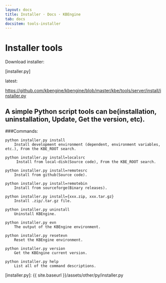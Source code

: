 ```yaml
---
layout: docs
title: Installer · Docs · KBEngine
tab: docs
docsitem: tools-installer
---
```


Installer tools
==============

Download installer: 

[installer.py]



latest:

https://github.com/kbengine/kbengine/blob/master/kbe/tools/server/install/installer.py

A simple Python script tools can be(installation, uninstallation, Update, Get the version, etc).
---------------------------------------------------------------------

###Commands:

	python installer.py install
		Install development environment (dependent, environment variables, etc.), From the KBE_ROOT search.

	python installer.py install=localsrc
		 Install from local-disk(Source code), From the KBE_ROOT search.

	python installer.py install=remotesrc
		Install from github(Source code).

	python installer.py install=remotebin
		Install from sourceforge(Binary releases).

	python installer.py install={xxx.zip, xxx.tar.gz}
		Install .zip/.tar.gz file.

	python installer.py uninstall
		Uninstall KBEngine.

	python installer.py evn
		The output of the KBEngine environment.

	python installer.py resetevn
		Reset the KBEngine environment.

	python installer.py version
		Get the KBEngine current version.

	python installer.py help
		List all of the command descriptions.

[installer.py]: {{ site.baseurl }}/assets/other/py/installer.py